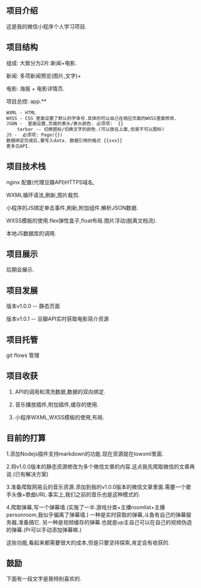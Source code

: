 ## 项目介绍 

这是我的微信小程序个人学习项目.

## 项目结构
组成: 大致分为2片:新闻+电影.

新闻: 多项新闻预览(图片,文字)+

电影: 海报 + 电影详情页.

项目总控: app.**
 
```html
WXML - HTML 
WXSS - CSS 里面设置了默认的字体号.具体的可以自己在相应页面的WXSS里面修改.
JSON -  里面设置,页面的表头/表头颜色. 必须项:  {}
    tarbar -- 切换图标/切换文字的颜色.(可以放在上面,但是不可以图标)
JS -  必须项: Page({})  
数据绑定完成后,要写入data. 数据引用的格式 {{xxx}}
更多见API.
```
## 项目技术栈

nginx 配置(代理豆瓣API)HTTPS域名,

WXML循环语法,刷新,图片裁剪.

小程序的JS绑定单击事件,刷新,附加组件.解析JSON数据.

WXSS模板的使用.flex弹性盒子,float布局.图片浮动(脱离文档流).

本地JS数据库的调用.

## 项目展示

后期会展示.

## 项目发展

版本v1.0.0 -- 静态页面

版本v1.0.1 -- 豆瓣API实时获取电影简介资源

## 项目托管

git flows 管理

## 项目收获

1. API的调用和清洗数据,数据的双向绑定.

2. 音乐播放插件,附加插件,缓存的使用.

3. 小程序WXML,WXSS模板的使用,布局.

## 目前的打算

1.添加Nodejs插件支持markdown的功能.现在资源就在towxml里面.

2.将v1.0.0版本的静态资源修改为多个微信文章的内容.这点我先爬取微信的文章再说.(已有解决方案)

3.准备爬取网易云的音乐资源.添加到我的v1.0.0版本的微信文章里面.需要一个歌手头像+歌曲URL.事实上,我们之前的音乐也是这种模式的.

4.爬取弹幕,写一个弹幕墙.(实施了一半.游戏分类+主播roomlist+主播personroom,我似乎偏离了弹幕墙.)
    一种是实时获取的弹幕,斗鱼有自己的弹幕服务器,准备搞它.
    另一种是视频缓存的弹幕.也就是up主自己可以在自己的视频伪造的弹幕.(Pr可以手动添加弹幕嘛.)


这些功能,看起来都需要很大的成本,但是只要坚持探索,肯定会有收获的.

## 鼓励

下面有一段文字是我特别喜欢的.

```html

```

